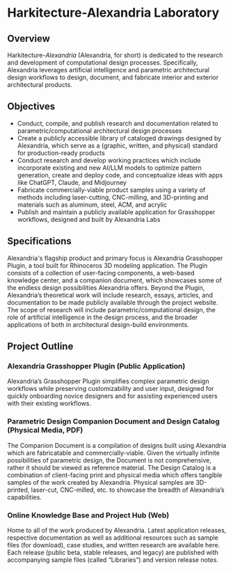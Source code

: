 # Harkitecture-Alexandria Laboratory

## Overview

Harkitecture-*Alexandria* (Alexandria, for short) is dedicated to the research and development of computational design processes. Specifically, Alexandria leverages artificial intelligence and parametric architectural design workflows to design, document, and fabricate interior and exterior architectural products.

## Objectives

- Conduct, compile, and publish research and documentation related to parametric/computational architectural design processes
- Create a publicly accessible library of cataloged drawings designed by Alexandria, which serve as a (graphic, written, and physical) standard for production-ready products
- Conduct research and develop working practices which include incorporate existing and new AI/LLM models to optimize pattern generation, create and deploy code, and conceptualize ideas with apps like ChatGPT, Claude, and Midjourney
- Fabricate commercially-viable product samples using a variety of methods including laser-cutting, CNC-milling, and 3D-printing and materials such as aluminum, steel, ACM, and acrylic
- Publish and maintain a publicly available application for Grasshopper workflows, designed and built by Alexandria Labs

## Specifications

Alexandria's flagship product and primary focus is Alexandria Grasshopper Plugin, a tool built for Rhinoceros 3D modeling application. The Plugin consists of a collection of user-facing components, a web-based knowledge center, and a companion document, which showcases some of the endless design possibilities Alexandria offers.
Beyond the Plugin, Alexandria’s theoretical work will include research, essays, articles, and documentation to be made publicly available through the project website. The scope of research will include parametric/computational design, the role of artificial intelligence in the design process, and the broader applications of both in architectural design-build environments.

## Project Outline

### Alexandria Grasshopper Plugin (Public Application)

Alexandria’s Grasshopper Plugin simplifies complex parametric design workflows while preserving customizability and user input, designed for quickly onboarding novice designers and for assisting experienced users with their existing workflows.

### Parametric Design Companion Document and Design Catalog (Physical Media, PDF)

The Companion Document is a compilation of designs built using Alexandria which are fabricatable and commercially-viable. Given the virtually infinite possibilities of parametric design, the Document is not comprehensive, rather it should be viewed as reference material.
The Design Catalog is a combination of client-facing print and physical media which offers tangible samples of the work created by Alexandria. Physical samples are 3D-printed, laser-cut, CNC-milled, etc. to showcase the breadth of Alexandria’s capabilities.

### Online Knowledge Base and Project Hub (Web)

Home to all of the work produced by Alexandria. Latest application releases, respective documentation as well as additional resources such as sample files (for download), case studies, and written research are available here. Each release (public beta, stable releases, and legacy) are published with accompanying sample files (called “Libraries”) and version release notes. 
